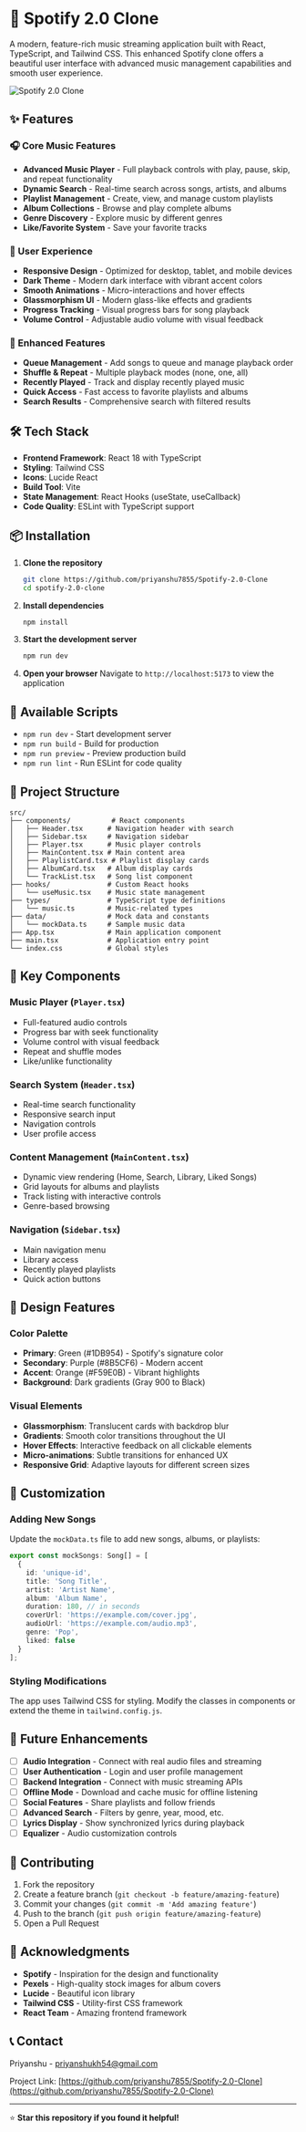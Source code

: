 # 🎵 Spotify 2.0 Clone

A modern, feature-rich music streaming application built with React, TypeScript, and Tailwind CSS. This enhanced Spotify clone offers a beautiful user interface with advanced music management capabilities and smooth user experience.

![Spotify 2.0 Clone](https://github.com/priyanshu7855/Spotify-2.0-Clone/blob/main/Screenshot.png?raw=true)

## ✨ Features

### 🎧 Core Music Features
- **Advanced Music Player** - Full playback controls with play, pause, skip, and repeat functionality
- **Dynamic Search** - Real-time search across songs, artists, and albums
- **Playlist Management** - Create, view, and manage custom playlists
- **Album Collections** - Browse and play complete albums
- **Genre Discovery** - Explore music by different genres
- **Like/Favorite System** - Save your favorite tracks

### 🎨 User Experience
- **Responsive Design** - Optimized for desktop, tablet, and mobile devices
- **Dark Theme** - Modern dark interface with vibrant accent colors
- **Smooth Animations** - Micro-interactions and hover effects
- **Glassmorphism UI** - Modern glass-like effects and gradients
- **Progress Tracking** - Visual progress bars for song playback
- **Volume Control** - Adjustable audio volume with visual feedback

### 🚀 Enhanced Features
- **Queue Management** - Add songs to queue and manage playback order
- **Shuffle & Repeat** - Multiple playback modes (none, one, all)
- **Recently Played** - Track and display recently played music
- **Quick Access** - Fast access to favorite playlists and albums
- **Search Results** - Comprehensive search with filtered results

## 🛠️ Tech Stack

- **Frontend Framework**: React 18 with TypeScript
- **Styling**: Tailwind CSS
- **Icons**: Lucide React
- **Build Tool**: Vite
- **State Management**: React Hooks (useState, useCallback)
- **Code Quality**: ESLint with TypeScript support

## 📦 Installation

1. **Clone the repository**
   ```bash
   git clone https://github.com/priyanshu7855/Spotify-2.0-Clone
   cd spotify-2.0-clone
   ```

2. **Install dependencies**
   ```bash
   npm install
   ```

3. **Start the development server**
   ```bash
   npm run dev
   ```

4. **Open your browser**
   Navigate to `http://localhost:5173` to view the application

## 🚀 Available Scripts

- `npm run dev` - Start development server
- `npm run build` - Build for production
- `npm run preview` - Preview production build
- `npm run lint` - Run ESLint for code quality

## 📁 Project Structure

```
src/
├── components/          # React components
│   ├── Header.tsx      # Navigation header with search
│   ├── Sidebar.tsx     # Navigation sidebar
│   ├── Player.tsx      # Music player controls
│   ├── MainContent.tsx # Main content area
│   ├── PlaylistCard.tsx # Playlist display cards
│   ├── AlbumCard.tsx   # Album display cards
│   └── TrackList.tsx   # Song list component
├── hooks/              # Custom React hooks
│   └── useMusic.tsx    # Music state management
├── types/              # TypeScript type definitions
│   └── music.ts        # Music-related types
├── data/               # Mock data and constants
│   └── mockData.ts     # Sample music data
├── App.tsx             # Main application component
├── main.tsx            # Application entry point
└── index.css           # Global styles
```

## 🎯 Key Components

### Music Player (`Player.tsx`)
- Full-featured audio controls
- Progress bar with seek functionality
- Volume control with visual feedback
- Repeat and shuffle modes
- Like/unlike functionality

### Search System (`Header.tsx`)
- Real-time search functionality
- Responsive search input
- Navigation controls
- User profile access

### Content Management (`MainContent.tsx`)
- Dynamic view rendering (Home, Search, Library, Liked Songs)
- Grid layouts for albums and playlists
- Track listing with interactive controls
- Genre-based browsing

### Navigation (`Sidebar.tsx`)
- Main navigation menu
- Library access
- Recently played playlists
- Quick action buttons

## 🎨 Design Features

### Color Palette
- **Primary**: Green (#1DB954) - Spotify's signature color
- **Secondary**: Purple (#8B5CF6) - Modern accent
- **Accent**: Orange (#F59E0B) - Vibrant highlights
- **Background**: Dark gradients (Gray 900 to Black)

### Visual Elements
- **Glassmorphism**: Translucent cards with backdrop blur
- **Gradients**: Smooth color transitions throughout the UI
- **Hover Effects**: Interactive feedback on all clickable elements
- **Micro-animations**: Subtle transitions for enhanced UX
- **Responsive Grid**: Adaptive layouts for different screen sizes

## 🔧 Customization

### Adding New Songs
Update the `mockData.ts` file to add new songs, albums, or playlists:

```typescript
export const mockSongs: Song[] = [
  {
    id: 'unique-id',
    title: 'Song Title',
    artist: 'Artist Name',
    album: 'Album Name',
    duration: 180, // in seconds
    coverUrl: 'https://example.com/cover.jpg',
    audioUrl: 'https://example.com/audio.mp3',
    genre: 'Pop',
    liked: false
  }
];
```

### Styling Modifications
The app uses Tailwind CSS for styling. Modify the classes in components or extend the theme in `tailwind.config.js`.

## 🌟 Future Enhancements

- [ ] **Audio Integration** - Connect with real audio files and streaming
- [ ] **User Authentication** - Login and user profile management
- [ ] **Backend Integration** - Connect with music streaming APIs
- [ ] **Offline Mode** - Download and cache music for offline listening
- [ ] **Social Features** - Share playlists and follow friends
- [ ] **Advanced Search** - Filters by genre, year, mood, etc.
- [ ] **Lyrics Display** - Show synchronized lyrics during playback
- [ ] **Equalizer** - Audio customization controls

## 🤝 Contributing

1. Fork the repository
2. Create a feature branch (`git checkout -b feature/amazing-feature`)
3. Commit your changes (`git commit -m 'Add amazing feature'`)
4. Push to the branch (`git push origin feature/amazing-feature`)
5. Open a Pull Request


## 🙏 Acknowledgments

- **Spotify** - Inspiration for the design and functionality
- **Pexels** - High-quality stock images for album covers
- **Lucide** - Beautiful icon library
- **Tailwind CSS** - Utility-first CSS framework
- **React Team** - Amazing frontend framework

## 📞 Contact

Priyanshu  - priyanshukh54@gmail.com

Project Link: [https://github.com/priyanshu7855/Spotify-2.0-Clone](https://github.com/priyanshu7855/Spotify-2.0-Clone)

---

⭐ **Star this repository if you found it helpful!**